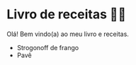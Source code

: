 # Livro de receitas :woman_cook:

Olá! Bem vindo(a) ao meu livro e receitas.

* Strogonoff de frango
* Pavê
